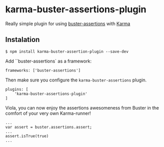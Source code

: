 karma-buster-assertions-plugin
=======================

Really simple plugin for using [buster-assertions](http://docs.busterjs.org/en/latest/modules/buster-assertions/#buster-assertions) with [Karma](http://karma-runner.github.io/)

## Instalation 

	$ npm install karma-buster-assertion-plugin --save-dev

Add ``buster-assertions` as a framework:

	frameworks: ['buster-assertions']


Then make sure you configure the ``karma-buster-assertions`` plugin.

	plugins: [
		'karma-buster-assertions-plugin'
	]

Viola, you can now enjoy the assertions awesomeness from Buster in the comfort of your very own Karma-runner!


	...
	var assert = buster.assertions.assert;
	...
	assert.isTrue(true)
	...
